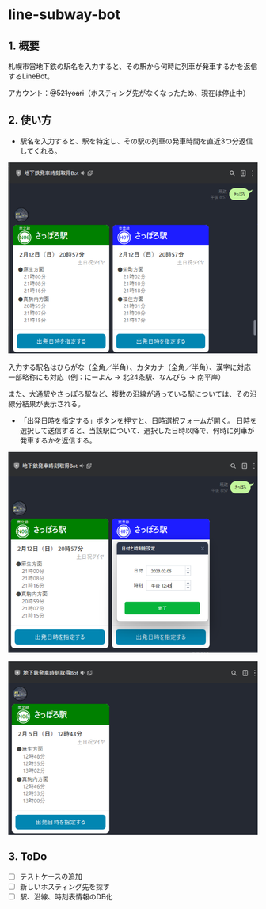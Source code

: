 # line-subway-bot

## 1. 概要

札幌市営地下鉄の駅名を入力すると、その駅から何時に列車が発車するかを返信するLineBot。

アカウント：~~@521yoari~~（ホスティング先がなくなったため、現在は停止中）

## 2. 使い方

- 駅名を入力すると、駅を特定し、その駅の列車の発車時間を直近3つ分返信してくれる。

![イメージ1](./images/image.png)

入力する駅名はひらがな（全角／半角）、カタカナ（全角／半角）、漢字に対応
<br>
一部略称にも対応（例：にーよん → 北24条駅、なんぴら → 南平岸）

また、大通駅やさっぽろ駅など、複数の沿線が通っている駅については、その沿線分結果が表示される。

- 「出発日時を指定する」ボタンを押すと、日時選択フォームが開く。
  日時を選択して送信すると、当該駅について、選択した日時以降で、何時に列車が発車するかを返信する。

![イメージ2](./images/image2.png)

![イメージ3](./images/image3.png)

## 3. ToDo

- [ ] テストケースの追加
- [ ] 新しいホスティング先を探す
- [ ] 駅、沿線、時刻表情報のDB化
